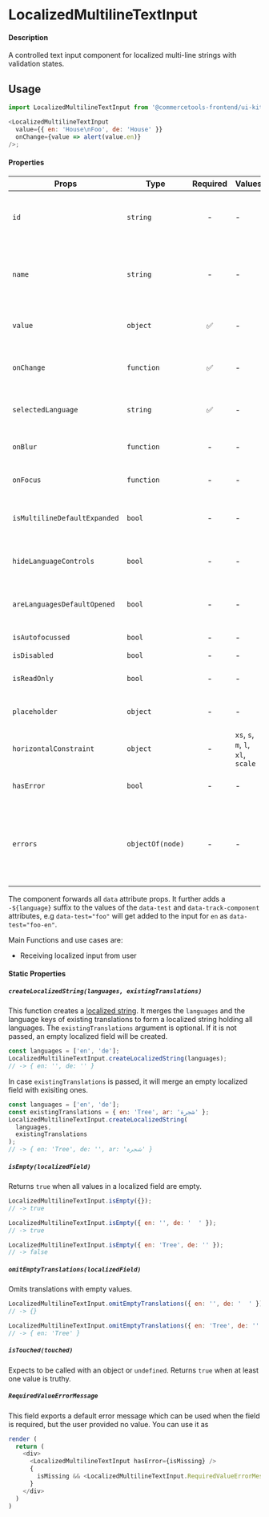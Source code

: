 # LocalizedMultilineTextInput

#### Description

A controlled text input component for localized multi-line strings with validation
states.

## Usage

```js
import LocalizedMultilineTextInput from '@commercetools-frontend/ui-kit/inputs/localized-multiline-text-input';

<LocalizedMultilineTextInput
  value={{ en: 'House\nFoo', de: 'House' }}
  onChange={value => alert(value.en)}
/>;
```

#### Properties

| Props                        | Type             | Required | Values                             | Default | Description                                                                                                                                                                                                       |
| ---------------------------- | ---------------- | :------: | ---------------------------------- | ------- | ----------------------------------------------------------------------------------------------------------------------------------------------------------------------------------------------------------------- |
| `id`                         | `string`         |    -     | -                                  | -       | Used as prefix of HTML `id` property. Each input field id will have the language as a suffix (`${idPrefix}.${lang}`), e.g. `foo.en`                                                                               |
| `name`                       | `string`         |    -     | -                                  | -       | Used as HTML `name` property for each input field. Each input field name will have the language as a suffix (`${namePrefix}.${lang}`), e.g. `foo.en`                                                              |
| `value`                      | `object`         |    ✅    | -                                  | -       | Values to use. Keyed by language, the values are the actual values, e.g. `{ en: 'Horse', de: 'Pferd' }`                                                                                                           |
| `onChange`                   | `function`       |    ✅    | -                                  | -       | Gets called when any input is changed. Is called with the change event of the changed input.                                                                                                                      |
| `selectedLanguage`           | `string`         |    ✅    | -                                  | -       | Specifies which language will be shown in case the `LocalizedMultilineTextInput` is collapsed.                                                                                                                    |
| `onBlur`                     | `function`       |    -     | -                                  | -       | Called when any field is blurred. Is called with the `event` of that field.                                                                                                                                       |
| `onFocus`                    | `function`       |    -     | -                                  | -       | Called when any field is focussed. Is called with the `event` of that field.                                                                                                                                      |
| `isMultilineDefaultExpanded` | `bool`           |    -     | -                                  | `false` | Expands input components holding multiline values instead of collpasing them by default.                                                                                                                          |
| `hideLanguageControls`       | `bool`           |    -     | -                                  | `false` | Will hide the language toggle controls when set to `true`. It always shows all languages instead.                                                                                                                 |
| `areLanguagesDefaultOpened`  | `bool`           |    -     | -                                  | `false` | Controls whether one or all languages are visible by default. Pass `true` to show all languages by default.                                                                                                       |
| `isAutofocussed`             | `bool`           |    -     | -                                  | `false` | Sets the focus on the first input when `true` is passed.                                                                                                                                                          |
| `isDisabled`                 | `bool`           |    -     | -                                  | `false` | Disables all input fields.                                                                                                                                                                                        |
| `isReadOnly`                 | `bool`           |    -     | -                                  | `false` | Disables all input fields and shows them in read-only mode.                                                                                                                                                       |
| `placeholder`                | `object`         |    -     | -                                  | -       | Placeholders for each language. Object of the same shape as `value`.                                                                                                                                              |
| `horizontalConstraint`       | `object`         |    -     | `xs`, `s`, `m`, `l`, `xl`, `scale` | `scale` | Horizontal size limit of the input fields.                                                                                                                                                                        |
| `hasError`                   | `bool`           |    -     | -                                  | -       | Will apply the error state to each input without showing any error message.                                                                                                                                       |
| `errors`                     | `objectOf(node)` |    -     | -                                  | -       | Used to show errors underneath the inputs of specific languages. Pass an object holding the language to show the error for as the key, and a value holding a React node which will be shown underneath the input. |

The component forwards all `data` attribute props. It further adds a `-${language}` suffix to the values of the `data-test` and `data-track-component` attributes, e.g `data-test="foo"` will get added to the input for `en` as `data-test="foo-en"`.

Main Functions and use cases are:

- Receiving localized input from user

#### Static Properties

##### `createLocalizedString(languages, existingTranslations)`

This function creates a [localized string](https://docs.commercetools.com/http-api-types.html#localizedstring). It merges the `languages` and the language keys of existing translations to form a localized string holding all languages.
The `existingTranslations` argument is optional. If it is not passed, an empty localized field will be created.

```js
const languages = ['en', 'de'];
LocalizedMultilineTextInput.createLocalizedString(languages);
// -> { en: '', de: '' }
```

In case `existingTranslations` is passed, it will merge an empty localized field with exisiting ones.

```js
const languages = ['en', 'de'];
const existingTranslations = { en: 'Tree', ar: 'شجرة' };
LocalizedMultilineTextInput.createLocalizedString(
  languages,
  existingTranslations
);
// -> { en: 'Tree', de: '', ar: 'شجرة' }
```

##### `isEmpty(localizedField)`

Returns `true` when all values in a localized field are empty.

```js
LocalizedMultilineTextInput.isEmpty({});
// -> true
```

```js
LocalizedMultilineTextInput.isEmpty({ en: '', de: '  ' });
// -> true
```

```js
LocalizedMultilineTextInput.isEmpty({ en: 'Tree', de: '' });
// -> false
```

##### `omitEmptyTranslations(localizedField)`

Omits translations with empty values.

```js
LocalizedMultilineTextInput.omitEmptyTranslations({ en: '', de: '  ' });
// -> {}
```

```js
LocalizedMultilineTextInput.omitEmptyTranslations({ en: 'Tree', de: '' });
// -> { en: 'Tree' }
```

##### `isTouched(touched)`

Expects to be called with an object or `undefined`.
Returns `true` when at least one value is truthy.

##### `RequiredValueErrorMessage`

This field exports a default error message which can be used when the field is
required, but the user provided no value. You can use it as

```js
render (
  return (
    <div>
      <LocalizedMultilineTextInput hasError={isMissing} />
      {
        isMissing && <LocalizedMultilineTextInput.RequiredValueErrorMessage />
      }
    </div>
  )
)
```
